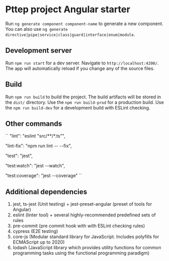 # Pttep project Angular starter

Run `ng generate component component-name` to generate a new component. You can also use `ng generate directive|pipe|service|class|guard|interface|enum|module`.

## Development server

Run `npm run start` for a dev server. Navigate to `http://localhost:4200/`. The app will automatically reload if you change any of the source files.

## Build

Run `npm run build` to build the project. The build artifacts will be stored in the `dist/` directory. 
Use the `npm run build-prod` for a production build.
Use the `npm run build-dev` for a development build with ESLint checking.

## Other commands
``
"lint": "eslint \"src/**/*.ts\"",

"lint-fix": "npm run lint -- --fix",

"test": "jest",

"test:watch": "jest --watch",

"test:coverage": "jest --coverage"
``

## Additional dependencies

1. jest, ts-jest (Unit testing) + jest-preset-angular (preset of tools for Angular)
2. eslint (linter tool) + several highly-recommended predefined sets of rules
2. pre-commit (pre commit hook with with ESLint checking rules)
3. cypress (E2E testing)
4. core-js (Modular standard library for JavaScript. Includes polyfills for ECMAScript up to 2020)
5. lodash (JavaScript library which provides utility functions for common programming tasks using the functional programming paradigm)

